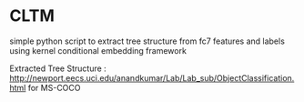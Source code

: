 # CLTM
simple python script to extract tree structure from fc7 features and labels using kernel conditional embedding framework

Extracted Tree Structure  : http://newport.eecs.uci.edu/anandkumar/Lab/Lab_sub/ObjectClassification.html  for MS-COCO

